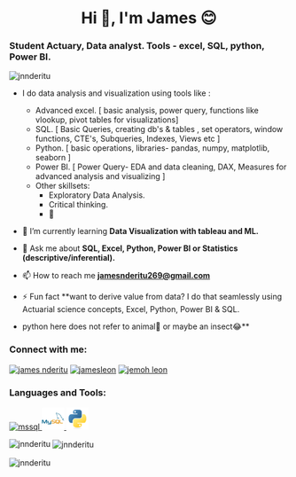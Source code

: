 <h1 align="center">Hi 👋, I'm James 😊 </h1>
<h3 align="left">Student Actuary, Data analyst. Tools - excel, SQL, python, Power BI.</h3>

<p align="left"> <img src="https://komarev.com/ghpvc/?username=jnnderitu&label=Profile%20views&color=0e75b6&style=flat" alt="jnnderitu" /> </p>

- I do data analysis and visualization using tools like :
  * Advanced excel. [ basic analysis, power query, functions like vlookup, pivot tables for visualizations]
  * SQL. [ Basic Queries, creating db's & tables , set operators, window functions, CTE's, Subqueries, Indexes, Views etc ]
  * Python. [ basic operations, libraries- pandas, numpy, matplotlib, seaborn ]
  * Power BI. [ Power Query- EDA and data cleaning, DAX, Measures for advanced analysis and visualizing ]
  * Other skillsets:
    - Exploratory Data Analysis.
    - Critical thinking.
    - 🤔
  
- 🌱 I’m currently learning **Data Visualization with tableau and ML.**

- 💬 Ask me about **SQL, Excel, Python, Power BI or Statistics (descriptive/inferential).**

- 📫 How to reach me **jamesnderitu269@gmail.com**


- ⚡ Fun fact **want to derive value from data? I do that seamlessly using Actuarial science concepts, Excel, Python, Power BI & SQL.
- python here does not refer to animal🐍 or maybe an insect😂**

<h3 align="left">Connect with me:</h3>
<p align="left">
<a href="https://linkedin.com/in/james nderitu" target="blank"><img align="center" src="https://raw.githubusercontent.com/rahuldkjain/github-profile-readme-generator/master/src/images/icons/Social/linked-in-alt.svg" alt="james nderitu" height="30" width="40" /></a>
<a href="https://kaggle.com/jamesleon" target="blank"><img align="center" src="https://raw.githubusercontent.com/rahuldkjain/github-profile-readme-generator/master/src/images/icons/Social/kaggle.svg" alt="jamesleon" height="30" width="40" /></a>
<a href="https://fb.com/jemoh leon" target="blank"><img align="center" src="https://raw.githubusercontent.com/rahuldkjain/github-profile-readme-generator/master/src/images/icons/Social/facebook.svg" alt="jemoh leon" height="30" width="40" /></a>
</p>

<h3 align="left">Languages and Tools:</h3>
<p align="left"> <a href="https://www.microsoft.com/en-us/sql-server" target="_blank" rel="noreferrer"> <img src="https://www.svgrepo.com/show/303229/microsoft-sql-server-logo.svg" alt="mssql" width="40" height="40"/> </a> <a href="https://www.mysql.com/" target="_blank" rel="noreferrer"> <img src="https://raw.githubusercontent.com/devicons/devicon/master/icons/mysql/mysql-original-wordmark.svg" alt="mysql" width="40" height="40"/> </a> <a href="https://www.python.org" target="_blank" rel="noreferrer"> <img src="https://raw.githubusercontent.com/devicons/devicon/master/icons/python/python-original.svg" alt="python" width="40" height="40"/> </a> </p>

<p><img align="left" src="https://github-readme-stats.vercel.app/api/top-langs?username=jnnderitu&show_icons=true&locale=en&layout=compact" alt="jnnderitu" /></p>

<p>&nbsp;<img align="center" src="https://github-readme-stats.vercel.app/api?username=jnnderitu&show_icons=true&locale=en" alt="jnnderitu" /></p>

<p><img align="center" src="https://github-readme-streak-stats.herokuapp.com/?user=jnnderitu&" alt="jnnderitu" /></p>
